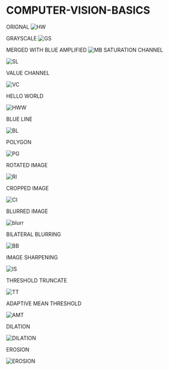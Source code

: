 # COMPUTER-VISION-BASICS
ORIGNAL
![HW](https://user-images.githubusercontent.com/42671977/85916415-41ea2a00-b86e-11ea-95a4-86dee510460f.png)

GRAYSCALE
![GS](https://user-images.githubusercontent.com/42671977/85916481-bde47200-b86e-11ea-9153-4fec69763c7f.png)

MERGED WITH BLUE AMPLIFIED
![MB](https://user-images.githubusercontent.com/42671977/85916604-fe90bb00-b86f-11ea-8758-346fd0ccafa0.png)
SATURATION CHANNEL

![SL](https://user-images.githubusercontent.com/42671977/85916636-431c5680-b870-11ea-9f68-040f6df3aea3.png)

VALUE CHANNEL

![VC](https://user-images.githubusercontent.com/42671977/85916671-b45c0980-b870-11ea-87da-216038d5fd24.png)

HELLO WORLD


![HWW](https://user-images.githubusercontent.com/42671977/85916773-8f1bcb00-b871-11ea-8588-61a332057538.png)

BLUE LINE

![BL](https://user-images.githubusercontent.com/42671977/85916831-efab0800-b871-11ea-9276-fb5962e1498c.png)


POLYGON

![PG](https://user-images.githubusercontent.com/42671977/85916901-ab6c3780-b872-11ea-89d4-67f132b9ec62.png)

ROTATED IMAGE


![RI](https://user-images.githubusercontent.com/42671977/85916989-aeb3f300-b873-11ea-82c0-2f85e4d56efb.png)

CROPPED IMAGE

![CI](https://user-images.githubusercontent.com/42671977/85917039-33067600-b874-11ea-9b17-afa451ecb94c.png)

BLURRED IMAGE


![blurr](https://user-images.githubusercontent.com/42671977/85917073-a27c6580-b874-11ea-84f1-fe68ec77ae7e.png)


BILATERAL BLURRING


![BB](https://user-images.githubusercontent.com/42671977/85917095-ee2f0f00-b874-11ea-95e1-70570382a702.png)

IMAGE SHARPENING


![IS](https://user-images.githubusercontent.com/42671977/85917141-57168700-b875-11ea-8a51-93cf0e550c90.png)


THRESHOLD TRUNCATE


![TT](https://user-images.githubusercontent.com/42671977/85917194-ad83c580-b875-11ea-91ea-2208fc850258.png)

ADAPTIVE MEAN THRESHOLD

![AMT](https://user-images.githubusercontent.com/42671977/85917249-1cf9b500-b876-11ea-8994-fdb548e439e3.png)

DILATION


![DILATION](https://user-images.githubusercontent.com/42671977/85917316-baed7f80-b876-11ea-982a-d2c4c4794801.png)


EROSION


![EROSION](https://user-images.githubusercontent.com/42671977/85917317-bcb74300-b876-11ea-9ad2-01a1409ca4a5.png)


